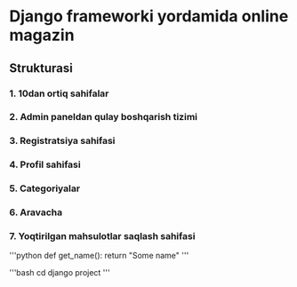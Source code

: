 # Django frameworki yordamida online magazin

## Strukturasi
### 1. 10dan ortiq sahifalar
### 2. Admin paneldan qulay boshqarish tizimi 
### 3. Registratsiya sahifasi
### 4. Profil sahifasi  
### 5. Categoriyalar
### 6. Aravacha
### 7. Yoqtirilgan mahsulotlar saqlash sahifasi

'''python
def get_name():
    return "Some name"
'''

'''bash
cd django project
'''